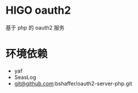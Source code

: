 # HIGO oauth2

基于 php 的 oauth2 服务

# 环境依赖

- yaf
- SeasLog
- git@github.com:bshaffer/oauth2-server-php.git

